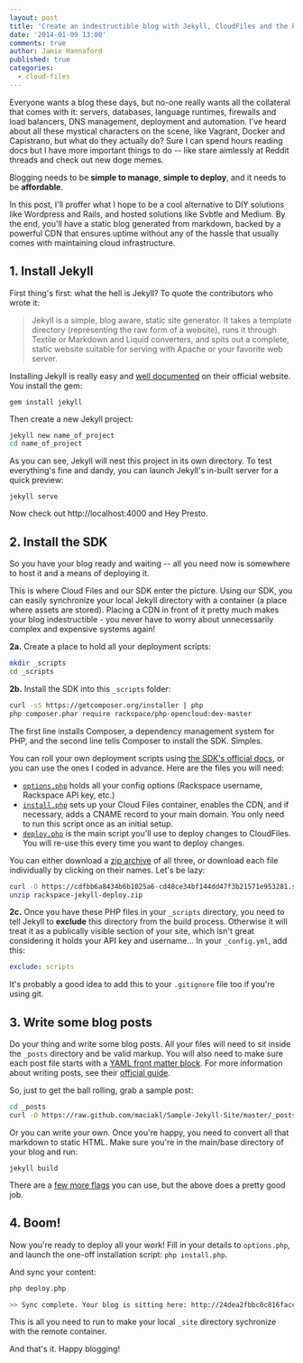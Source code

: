 ```yaml
---
layout: post
title: 'Create an indestructible blog with Jekyll, CloudFiles and the PHP SDK'
date: '2014-01-09 13:00'
comments: true
author: Jamie Hannaford
published: true
categories:
  - cloud-files
---
```


Everyone wants a blog these days, but no-one really wants all the collateral that comes with it: servers, databases, language runtimes, firewalls and load balancers, DNS management, deployment and automation. I've heard about all these mystical characters on the scene, like Vagrant, Docker and Capistrano, but what do they actually do? Sure I can spend hours reading docs but I have more important things to do -- like stare aimlessly at Reddit threads and check out new doge memes.

Blogging needs to be **simple to manage**, **simple to deploy**, and it needs to be **affordable**.

<!-- more -->

In this post, I'll proffer what I hope to be a cool alternative to DIY solutions like Wordpress and Rails, and hosted solutions like Svbtle and Medium. By the end, you'll have a static blog generated from markdown, backed by a powerful CDN that ensures uptime without any of the hassle that usually comes with maintaining cloud infrastructure.

## 1. Install Jekyll

First thing's first: what the hell is Jekyll? To quote the contributors who wrote it:

> Jekyll is a simple, blog aware, static site generator. It takes a template directory (representing the raw form of a website), runs it through Textile or Markdown and Liquid converters, and spits out a complete, static website suitable for serving with Apache or your favorite web server.

Installing Jekyll is really easy and [well documented](http://jekyllrb.com/docs/quickstart/) on their official website. You install the gem:

`gem install jekyll`

Then create a new Jekyll project:

```bash
jekyll new name_of_project
cd name_of_project
```

As you can see, Jekyll will nest this project in its own directory. To test everything's fine and dandy, you can launch Jekyll's in-built server for a quick preview:

`jekyll serve`

Now check out http://localhost:4000 and Hey Presto.

## 2. Install the SDK

So you have your blog ready and waiting -- all you need now is somewhere to host it and a means of deploying it.

This is where Cloud Files and our SDK enter the picture. Using our SDK, you can easily synchronize your local Jekyll directory with a container (a place where assets are stored). Placing a CDN in front of it pretty much makes your blog indestructible - you never have to worry about unnecessarily complex and expensive systems again!

**2a.** Create a place to hold all your deployment scripts:

```bash
mkdir _scripts
cd _scripts
```

**2b.** Install the SDK into this `_scripts` folder:

```bash
curl -sS https://getcomposer.org/installer | php
php composer.phar require rackspace/php-opencloud:dev-master
```

The first line installs Composer, a dependency management system for PHP, and the second line tells Composer to install the SDK. Simples.

You can roll your own deployment scripts using [the SDK's official docs](http://docs.rackspace.com/sdks/guide/content/php.html), or you can use the ones I coded in advance. Here are the files you will need:

- [`options.php`](https://cdfbb6a8434b6b1025a6-cd48ce34bf144dd47f3b21571e953281.ssl.cf5.rackcdn.com/options.php) holds all your config options (Rackspace username, Rackspace API key, etc.)
- [`install.php`](https://cdfbb6a8434b6b1025a6-cd48ce34bf144dd47f3b21571e953281.ssl.cf5.rackcdn.com/install.php) sets up your Cloud Files container, enables the CDN, and if necessary, adds a CNAME record to your main domain. You only need to run this script once as an initial setup.
- [`deploy.php`](https://cdfbb6a8434b6b1025a6-cd48ce34bf144dd47f3b21571e953281.ssl.cf5.rackcdn.com/deploy.php) is the main script you'll use to deploy changes to CloudFiles. You will re-use this every time you want to deploy changes.

You can either download a [zip archive](https://a95b6fcf466121d56e06-db7cec48e060b4467264ed9ced92e83e.ssl.cf5.rackcdn.com/rackspace-jekyll-deploy.zip) of all three, or download each file individually by clicking on their names. Let's be lazy:

```bash
curl -O https://cdfbb6a8434b6b1025a6-cd48ce34bf144dd47f3b21571e953281.ssl.cf5.rackcdn.com/rackspace-jekyll-deploy.zip
unzip rackspace-jekyll-deploy.zip
```

**2c.** Once you have these PHP files in your `_scripts` directory, you need to tell Jekyll to **exclude** this directory from the build process. Otherwise it will treat it as a publically visible section of your site, which isn't great considering it holds your API key and username... In your `_config.yml`, add this:

```yaml
exclude: scripts
```

It's probably a good idea to add this to your `.gitignore` file too if you're using git.

## 3. Write some blog posts

Do your thing and write some blog posts. All your files will need to sit inside the `_posts` directory and be valid markup. You will also need to make sure each post file starts with a [YAML front matter block](http://jekyllrb.com/docs/frontmatter/). For more information about writing posts, see their [official guide](http://jekyllrb.com/docs/posts/).

So, just to get the ball rolling, grab a sample post:

```bash
cd _posts
curl -O https://raw.github.com/maciakl/Sample-Jekyll-Site/master/_posts/2012-02-10-code-snippets.markdown
```

Or you can write your own. Once you're happy, you need to convert all that markdown to static HTML. Make sure you're in the main/base directory of your blog and run:

`jekyll build`

There are a [few more flags](http://jekyllrb.com/docs/configuration/) you can use, but the above does a pretty good job.

## 4. Boom!

Now you're ready to deploy all your work! Fill in your details to `options.php`, and launch the one-off installation script: `php install.php`.

And sync your content:

```bash
php deploy.php

>> Sync complete. Your blog is sitting here: http://24dea2fbbc0c816face6-cb063e688647fc0c12641c9dce8e160d.r25.cf5.rackcdn.com
```

This is all you need to run to make your local `_site` directory sychronize with the remote container.

And that's it. Happy blogging!
